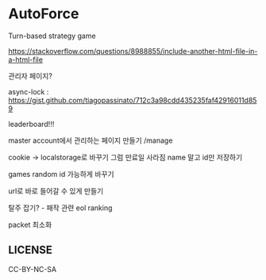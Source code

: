 # AutoForce
Turn-based strategy game

https://stackoverflow.com/questions/8988855/include-another-html-file-in-a-html-file

관리자 페이지?

async-lock : https://gist.github.com/tiagopassinato/712c3a98cdd435235faf42916011d859  

leaderboard!!!

master account에서 관리하는 페이지 만들기 /manage

cookie -> localstorage로 바꾸기 그럼 만료일 사라짐
name 말고 id만 저장하기

games random id 가능하게 바꾸기

url로 바로 들어갈 수 있게 만들기

탈주 잡기? - 패작 관련 eol ranking

packet 최소화

## LICENSE
CC-BY-NC-SA
